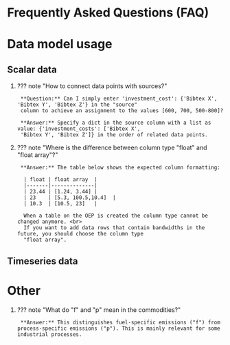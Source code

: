 # Frequently Asked Questions (FAQ)

# Data model usage

## **Scalar data**

1. ??? note "How to connect data points with sources?"

        **Question:** Can I simply enter 'investment_cost': {'Bibtex X', 'Bibtex Y', 'Bibtex Z'} in the "source" 
        column to achieve an assignment to the values [600, 700, 500-800]?

        **Answer:** Specify a dict in the source column with a list as value: {'investment_costs': ['Bibtex X', 
        'Bibtex Y', 'Bibtex Z']} in the order of related data points. 

1. ??? note "Where is the difference between column type "float" and "float array"?"

        **Answer:** The table below shows the expected column formatting:
         
         | float | float array  |
         |-------|--------------|
         | 23.44 | [1.24, 3.44] |
         | 23    | [5.3, 100.5,10.4]  |
         | 10.3  | [10.5, 23]   |

         When a table on the OEP is created the column type cannot be changed anymore. <br>
         If you want to add data rows that contain bandwidths in the future, you should choose the column type 
         "float array".


## **Timeseries data**

# Other

1. ??? note "What do "f" and "p" mean in the commodities?"

        **Answer:** This distinguishes fuel-specific emissions ("f") from process-specific emissions ("p"). This is mainly relevant for some industrial processes.
